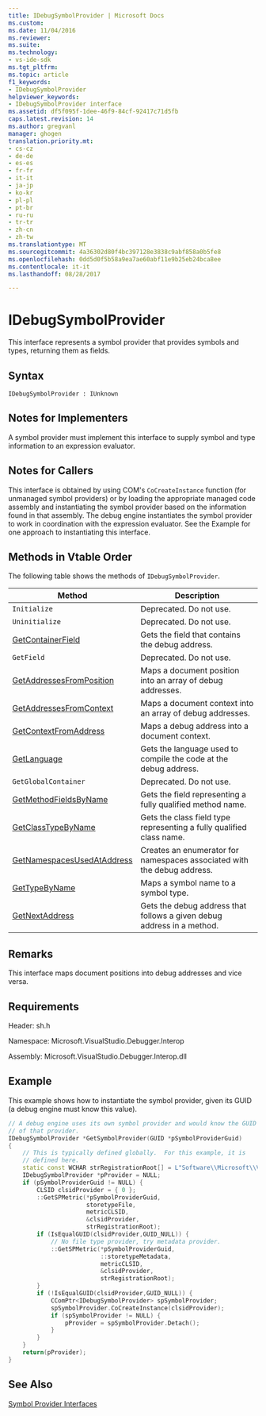 ```yaml
---
title: IDebugSymbolProvider | Microsoft Docs
ms.custom: 
ms.date: 11/04/2016
ms.reviewer: 
ms.suite: 
ms.technology:
- vs-ide-sdk
ms.tgt_pltfrm: 
ms.topic: article
f1_keywords:
- IDebugSymbolProvider
helpviewer_keywords:
- IDebugSymbolProvider interface
ms.assetid: df5f095f-1dee-46f9-84cf-92417c71d5fb
caps.latest.revision: 14
ms.author: gregvanl
manager: ghogen
translation.priority.mt:
- cs-cz
- de-de
- es-es
- fr-fr
- it-it
- ja-jp
- ko-kr
- pl-pl
- pt-br
- ru-ru
- tr-tr
- zh-cn
- zh-tw
ms.translationtype: MT
ms.sourcegitcommit: 4a36302d80f4bc397128e3838c9abf858a0b5fe8
ms.openlocfilehash: 0dd5d0f5b58a9ea7ae60abf11e9b25eb24bca8ee
ms.contentlocale: it-it
ms.lasthandoff: 08/28/2017

---
```

# <a name="idebugsymbolprovider"></a>IDebugSymbolProvider
This interface represents a symbol provider that provides symbols and types, returning them as fields.  
  
## <a name="syntax"></a>Syntax  
  
```  
IDebugSymbolProvider : IUnknown  
```  
  
## <a name="notes-for-implementers"></a>Notes for Implementers  
 A symbol provider must implement this interface to supply symbol and type information to an expression evaluator.  
  
## <a name="notes-for-callers"></a>Notes for Callers  
 This interface is obtained by using COM's `CoCreateInstance` function (for unmanaged symbol providers) or by loading the appropriate managed code assembly and instantiating the symbol provider based on the information found in that assembly. The debug engine instantiates the symbol provider to work in coordination with the expression evaluator. See the Example for one approach to instantiating this interface.  
  
## <a name="methods-in-vtable-order"></a>Methods in Vtable Order  
 The following table shows the methods of `IDebugSymbolProvider`.  
  
|Method|Description|  
|------------|-----------------|  
|`Initialize`|Deprecated. Do not use.|  
|`Uninitialize`|Deprecated. Do not use.|  
|[GetContainerField](../../../extensibility/debugger/reference/idebugsymbolprovider-getcontainerfield.md)|Gets the field that contains the debug address.|  
|`GetField`|Deprecated. Do not use.|  
|[GetAddressesFromPosition](../../../extensibility/debugger/reference/idebugsymbolprovider-getaddressesfromposition.md)|Maps a document position into an array of debug addresses.|  
|[GetAddressesFromContext](../../../extensibility/debugger/reference/idebugsymbolprovider-getaddressesfromcontext.md)|Maps a document context into an array of debug addresses.|  
|[GetContextFromAddress](../../../extensibility/debugger/reference/idebugsymbolprovider-getcontextfromaddress.md)|Maps a debug address into a document context.|  
|[GetLanguage](../../../extensibility/debugger/reference/idebugsymbolprovider-getlanguage.md)|Gets the language used to compile the code at the debug address.|  
|`GetGlobalContainer`|Deprecated. Do not use.|  
|[GetMethodFieldsByName](../../../extensibility/debugger/reference/idebugsymbolprovider-getmethodfieldsbyname.md)|Gets the field representing a fully qualified method name.|  
|[GetClassTypeByName](../../../extensibility/debugger/reference/idebugsymbolprovider-getclasstypebyname.md)|Gets the class field type representing a fully qualified class name.|  
|[GetNamespacesUsedAtAddress](../../../extensibility/debugger/reference/idebugsymbolprovider-getnamespacesusedataddress.md)|Creates an enumerator for namespaces associated with the debug address.|  
|[GetTypeByName](../../../extensibility/debugger/reference/idebugsymbolprovider-gettypebyname.md)|Maps a symbol name to a symbol type.|  
|[GetNextAddress](../../../extensibility/debugger/reference/idebugsymbolprovider-getnextaddress.md)|Gets the debug address that follows a given debug address in a method.|  
  
## <a name="remarks"></a>Remarks  
 This interface maps document positions into debug addresses and vice versa.  
  
## <a name="requirements"></a>Requirements  
 Header: sh.h  
  
 Namespace: Microsoft.VisualStudio.Debugger.Interop  
  
 Assembly: Microsoft.VisualStudio.Debugger.Interop.dll  
  
## <a name="example"></a>Example  
 This example shows how to instantiate the symbol provider, given its GUID (a debug engine must know this value).  
  
```cpp  
// A debug engine uses its own symbol provider and would know the GUID  
// of that provider.  
IDebugSymbolProvider *GetSymbolProvider(GUID *pSymbolProviderGuid)  
{  
    // This is typically defined globally.  For this example, it is  
    // defined here.  
    static const WCHAR strRegistrationRoot[] = L"Software\\Microsoft\\VisualStudio\\8.0Exp";  
    IDebugSymbolProvider *pProvider = NULL;  
    if (pSymbolProviderGuid != NULL) {  
        CLSID clsidProvider = { 0 };  
        ::GetSPMetric(*pSymbolProviderGuid,  
                      storetypeFile,  
                      metricCLSID,  
                      &clsidProvider,  
                      strRegistrationRoot);  
        if (IsEqualGUID(clsidProvider,GUID_NULL)) {  
            // No file type provider, try metadata provider.  
            ::GetSPMetric(*pSymbolProviderGuid,  
                          ::storetypeMetadata,  
                          metricCLSID,  
                          &clsidProvider,  
                          strRegistrationRoot);  
        }  
        if (!IsEqualGUID(clsidProvider,GUID_NULL)) {  
            CComPtr<IDebugSymbolProvider> spSymbolProvider;  
            spSymbolProvider.CoCreateInstance(clsidProvider);  
            if (spSymbolProvider != NULL) {  
                pProvider = spSymbolProvider.Detach();  
            }  
        }  
    }  
    return(pProvider);  
}  
```  
  
## <a name="see-also"></a>See Also  
 [Symbol Provider Interfaces](../../../extensibility/debugger/reference/symbol-provider-interfaces.md)
